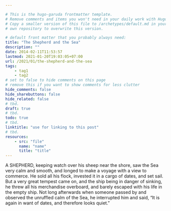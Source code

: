 ```yaml
---

# This is the hugo-garuda frontmatter template.
# Remove comments and items you won't need in your daily work with Hugo.
# Copy a smaller version of this file to /archetypes/default.md in your
# own repository to overwrite this version.

# default front matter that you probably always need:
title: "The Shepherd and the Sea"
description: ""
date: 2014-02-11T11:53:57
lastmod: 2021-01-20T19:03:05+07:00
url: /2021/01/the-shepherd-and-the-sea
tags:
    - tag1
    - tag2
# set to false to hide comments on this page
# remove this if you want to show comments for less clutter
hide_comments: false
hide_sharebuttons: false
hide_related: false
# tbd.
draft: true
# tbd.
todo: true
# tbd.
linktitle: "use for linking to this post"
# tbd.
resources:
    - src: "file"
      name: "name"
      title: "title"
---
```

A SHEPHERD, keeping watch over his sheep near the shore, saw the Sea very calm and smooth, and longed to make a voyage with a view to commerce. He sold all his flock, invested it in a cargo of dates, and set sail. But a very great tempest came on, and the ship being in danger of sinking, he threw all his merchandise overboard, and barely escaped with his life in the empty ship. Not long afterwards when someone passed by and observed the unruffled calm of the Sea, he interrupted him and said, “It is again in want of dates, and therefore looks quiet.”


